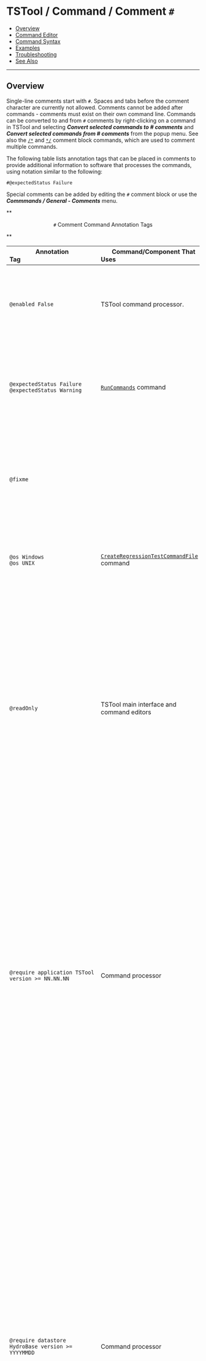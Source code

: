 # TSTool / Command / Comment `#` #

* [Overview](#overview)
* [Command Editor](#command-editor)
* [Command Syntax](#command-syntax)
* [Examples](#examples)
* [Troubleshooting](#troubleshooting)
* [See Also](#see-also)

-------------------------

## Overview ##

Single-line comments start with `#`.
Spaces and tabs before the comment character are currently not allowed.
Comments cannot be added after commands - comments must exist on their own command line.
Commands can be converted to and from `#` comments by right-clicking on a command in TSTool
and selecting ***Convert selected commands to # comments*** and
***Convert selected commands from # comments*** from the popup menu.
See also the [`/*`](../CommentBlockStart/CommentBlockStart.md) and [`*/`](../CommentBlockEnd/CommentBlockEnd.md)
comment block commands, which are used to comment multiple commands.

The following table lists annotation tags that can be placed in comments to provide additional
information to software that processes the commands, using notation similar to the following:

```
#@expectedStatus Failure
```

Special comments can be added by editing the `#` comment block or use the ***Commmands / General - Comments*** menu.

**<p style="text-align: center;">
`#` Comment Command Annotation Tags
</p>**

|**Annotation Tag**&nbsp;&nbsp;&nbsp;&nbsp;&nbsp;&nbsp;&nbsp;&nbsp;&nbsp;&nbsp;&nbsp;&nbsp;&nbsp;&nbsp;&nbsp;&nbsp;&nbsp;&nbsp;&nbsp;&nbsp;&nbsp;&nbsp;&nbsp;&nbsp;&nbsp;&nbsp;&nbsp;&nbsp;&nbsp;&nbsp;&nbsp;&nbsp;&nbsp;&nbsp;&nbsp;&nbsp;&nbsp;&nbsp;&nbsp;&nbsp;&nbsp;&nbsp;&nbsp;&nbsp;&nbsp;|**Command/Component That Uses**&nbsp;&nbsp;&nbsp;&nbsp;&nbsp;&nbsp;&nbsp;&nbsp;&nbsp;&nbsp;&nbsp;&nbsp;&nbsp;&nbsp;&nbsp;&nbsp;&nbsp;&nbsp;&nbsp;&nbsp;&nbsp;&nbsp;&nbsp;&nbsp;&nbsp;&nbsp;&nbsp;&nbsp;&nbsp;&nbsp;&nbsp;&nbsp;&nbsp;&nbsp;&nbsp;&nbsp;&nbsp;&nbsp;&nbsp;&nbsp;&nbsp;&nbsp;&nbsp;&nbsp;&nbsp;&nbsp;&nbsp;&nbsp;&nbsp;&nbsp;&nbsp;&nbsp;&nbsp;&nbsp;&nbsp;|**Description**&nbsp;&nbsp;&nbsp;&nbsp;&nbsp;&nbsp;&nbsp;&nbsp;&nbsp;&nbsp;|
|----------------|--------------------------|----------------- |
|`@enabled False`| TSTool command processor.| **Used in automated tests.** Used to disable a command file.  For example, use this annotation in a test command file when the test is not ready for use in the software release process.|
|`@expectedStatus Failure`<br>`@expectedStatus Warning`|[`RunCommands`](../RunCommands/RunCommands.md) command| **Used in automated tests.** Used to help the test framework know if an error or warning is expected, in which case a passing test can occur even if the command status is not “success”.|
|`@fixme`|| Indicate something to fix, such as a bug in the command file logic.  A comment typically has the form `#@fixme user date Comment`, for example: `#@fixme smalers 2021-06-14 Need to fix the following input file`.|
|`@os Windows`<br>`@os UNIX`|[`CreateRegressionTestCommandFile`](../CreateRegressionTestCommandFile/CreateRegressionTestCommandFile.md) command| **Used in automated tests.** Used to filter out test command files that are not appropriate for the operating system.  Linux is included in UNIX.|
|`@readOnly`| TSTool main interface and command editors| **Used to restrict command file editing.** Indicates that the command file should not be edited.  TSTool will update old command syntax to current syntax when a command file is loaded.  However, this tag will cause the software to warn the user when saving the command file, so that they can cancel.  This tag is often used with templates to protect the template from mistakenly being edited and saved in TSTool (TSTool does not currently allow editing templates within the interface).|
|`@require application TSTool version >= NN.NN.NN` | Command processor | **Used to ensure compatibility.** Indicate that an application version (in this case for TSTool software) is required to run the command file.  The operator can be `>`, `>=`, `=`, `<`, or `<=`.  The version should be specified using [Semantic versioning](https://semver.org/), for example `13.03.00`. Each part of the version is checked numerically and leading zeros are ignored; therefore `03` evaluates to `3`. If specified for automated tests, a test will only be run if the criteria are met, which allows tests to be developed for specific versions of the software.  If the criteria are not met during normal runs, an error is generated. Use multiple `@require` comments if necessary for multiple criteria checks. |
|`@require datastore HydroBase version >= YYYYMMDD` | Command processor | **Used to ensure compatibility.** The syntax after the datastore name depends on the features implemented for a datastore (see the datastore's documenation).  Indicate that a datastore version (in this case for datastore named `HydroBase`) is required to run the command file.  The operator can be `>`, `>=`, `=`, `<`, or `<=`. The version string must be consistent with what is expected for a datastore.  For example, HydroBase versions use the `YYYYMMDD` syntax, whereas other datastores use semantic versions or other date strings. Refer to the datastore reference documentation for version format information.  Not all datastores support version checks. If specified for automated tests, the test will only be run if the criteria are met, which allows tests to be developed for specific versions of the software.  If the criteria are not met during normal runs, an error is generated. Use multiple `@require` comments if necessary for multiple criteria checks. |
|`@template`| TSTool main interface | **Used with template processing.** Indicates a template command file that is intended to be expanded with the [`ExpandTemplateFile`](../ExpandTemplateFile/ExpandTemplateFile.md) command.  Currently, a text file editor may need to be used to edit template files because the TSTool user interface checks commands for final syntax and may generate warnings for template files.| The command file is not a template. |
|`@testSuite ABC`|[`CreateRegressionTestCommandFile`](../CreateRegressionTestCommandFile/CreateRegressionTestCommandFile.md) command| **Used in automated tests**. Used to filter out test command files that are not appropriate for the operating system. |
|`@todo`|| Indicate something to do, such as a future enhancement to the command file. A comment typically has the form `#@todo user date Comment`, for example: `#@todo smalers 2021-06-14 Need to fill the following time series`. |

## Command Editor ##

The following dialog is used to edit the command and illustrates the command syntax.

**<p style="text-align: center;">
![Comment](Comment.png)
</p>**

**<p style="text-align: center;">
`#` Command Editor (<a href="../Comment.png">see also the full-size image</a>)
</p>**

## Command Syntax ##

The command syntax is as follows:

```text
# A comment
# Another comment
```

## Examples ##

See the [automated tests](https://github.com/OpenCDSS/cdss-app-tstool-test/tree/master/test/regression/commands/general/Comment).

## Troubleshooting ##

## See Also ##

* [`/*`](../CommentBlockStart/CommentBlockStart.md) comment block start command
* [`*/`](../CommentBlockEnd/CommentBlockEnd.md) comment block end command
